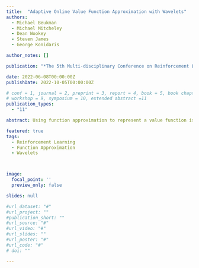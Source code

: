 ```yaml
---
title:  "Adaptive Online Value Function Approximation with Wavelets"
authors:
  - Michael Beukman
  - Michael Mitcheley
  - Dean Wookey
  - Steven James
  - George Konidaris

author_notes: []

publication: "*The 5th Multi-disciplinary Conference on Reinforcement Learning and Decision Making*"

date: 2022-06-08T00:00:00Z
publishDate: 2022-10-05T00:00:00Z

# conf = 1, journal = 2, preprint = 3, report = 4, book = 5, book chapter = 6, thesis = 7, patent = 9
# workshop = 9, symposium = 10, extended abstract =11
publication_types:
  - "11"

abstract: Using function approximation to represent a value function is necessary for continuous and high-dimensional state spaces. Linear function approximation has desirable theoretical guarantees and often requires less compute and samples than neural networks, but most approaches suffer from an exponential growth in the number of functions as the dimensionality of the state space increases. In this work, we introduce the wavelet basis for reinforcement learning. Wavelets can effectively be used as a fixed basis and additionally provide the ability to adaptively refine the basis set as learning progresses, making it feasible to start with a minimal basis set. This adaptive method can either increase the granularity of the approximation at a point in state space, or add in interactions between different dimensions as necessary. We prove that wavelets are both necessary and sufficient if we wish to construct a function approximator that can be adaptively refined without loss of precision. We further demonstrate that a fixed wavelet basis set performs comparably against the high-performing Fourier basis on Mountain Car and Acrobot, and that the adaptive methods provide a convenient approach to addressing an oversized initial basis set, while demonstrating performance comparable to, or greater than, the fixed wavelet basis. To aid in reproducibility, we publicly release our source code.

featured: true
tags:
  - Reinforcement Learning
  - Function Approximation
  - Wavelets



image:
  focal_point: ''
  preview_only: false

slides: null

#url_dataset: "#"
#url_project: ""
#publication_short: ""
#url_source: "#"
#url_video: "#"
#url_slides: ""
#url_poster: "#"
#url_code: "#"
# doi: ""

---
```


